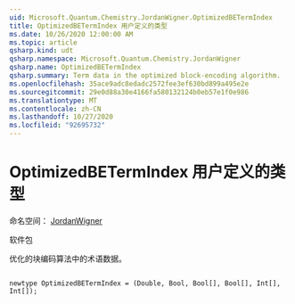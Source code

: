 ```yaml
---
uid: Microsoft.Quantum.Chemistry.JordanWigner.OptimizedBETermIndex
title: OptimizedBETermIndex 用户定义的类型
ms.date: 10/26/2020 12:00:00 AM
ms.topic: article
qsharp.kind: udt
qsharp.namespace: Microsoft.Quantum.Chemistry.JordanWigner
qsharp.name: OptimizedBETermIndex
qsharp.summary: Term data in the optimized block-encoding algorithm.
ms.openlocfilehash: 35ace9adc8edadc2572fee3ef630bd899a495e2e
ms.sourcegitcommit: 29e0d88a30e4166fa580132124b0eb57e1f0e986
ms.translationtype: MT
ms.contentlocale: zh-CN
ms.lasthandoff: 10/27/2020
ms.locfileid: "92695732"
---
```

# <a name="optimizedbetermindex-user-defined-type"></a>OptimizedBETermIndex 用户定义的类型

命名空间： [JordanWigner](xref:Microsoft.Quantum.Chemistry.JordanWigner)

软件包 [](https://nuget.org/packages/)


优化的块编码算法中的术语数据。

```qsharp

newtype OptimizedBETermIndex = (Double, Bool, Bool[], Bool[], Int[], Int[]);
```

